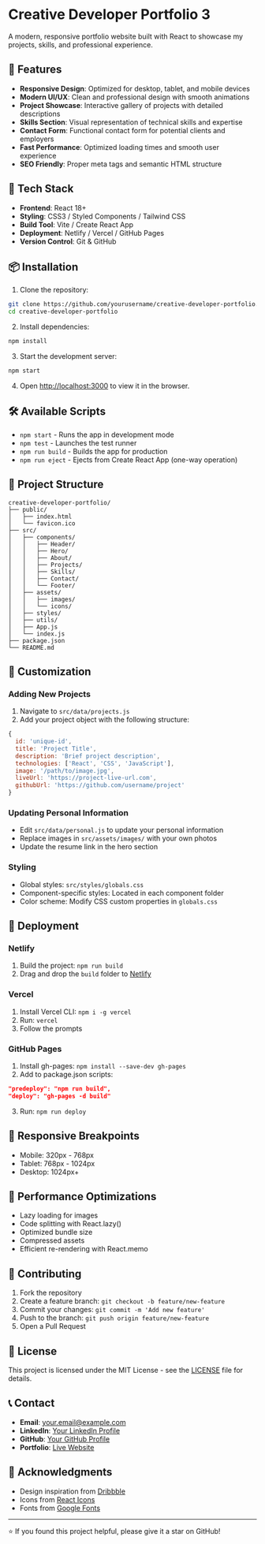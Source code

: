 # Creative Developer Portfolio 3

A modern, responsive portfolio website built with React to showcase my projects, skills, and professional experience.

## 🌟 Features

- **Responsive Design**: Optimized for desktop, tablet, and mobile devices
- **Modern UI/UX**: Clean and professional design with smooth animations
- **Project Showcase**: Interactive gallery of projects with detailed descriptions
- **Skills Section**: Visual representation of technical skills and expertise
- **Contact Form**: Functional contact form for potential clients and employers
- **Fast Performance**: Optimized loading times and smooth user experience
- **SEO Friendly**: Proper meta tags and semantic HTML structure

## 🚀 Tech Stack

- **Frontend**: React 18+
- **Styling**: CSS3 / Styled Components / Tailwind CSS
- **Build Tool**: Vite / Create React App
- **Deployment**: Netlify / Vercel / GitHub Pages
- **Version Control**: Git & GitHub

## 📦 Installation

1. Clone the repository:
```bash
git clone https://github.com/yourusername/creative-developer-portfolio.git
cd creative-developer-portfolio
```

2. Install dependencies:
```bash
npm install
```

3. Start the development server:
```bash
npm start
```

4. Open [http://localhost:3000](http://localhost:3000) to view it in the browser.

## 🛠️ Available Scripts

- `npm start` - Runs the app in development mode
- `npm test` - Launches the test runner
- `npm run build` - Builds the app for production
- `npm run eject` - Ejects from Create React App (one-way operation)

## 📁 Project Structure

```
creative-developer-portfolio/
├── public/
│   ├── index.html
│   └── favicon.ico
├── src/
│   ├── components/
│   │   ├── Header/
│   │   ├── Hero/
│   │   ├── About/
│   │   ├── Projects/
│   │   ├── Skills/
│   │   ├── Contact/
│   │   └── Footer/
│   ├── assets/
│   │   ├── images/
│   │   └── icons/
│   ├── styles/
│   ├── utils/
│   ├── App.js
│   └── index.js
├── package.json
└── README.md
```

## 🎨 Customization

### Adding New Projects

1. Navigate to `src/data/projects.js`
2. Add your project object with the following structure:
```javascript
{
  id: 'unique-id',
  title: 'Project Title',
  description: 'Brief project description',
  technologies: ['React', 'CSS', 'JavaScript'],
  image: '/path/to/image.jpg',
  liveUrl: 'https://project-live-url.com',
  githubUrl: 'https://github.com/username/project'
}
```

### Updating Personal Information

- Edit `src/data/personal.js` to update your personal information
- Replace images in `src/assets/images/` with your own photos
- Update the resume link in the hero section

### Styling

- Global styles: `src/styles/globals.css`
- Component-specific styles: Located in each component folder
- Color scheme: Modify CSS custom properties in `globals.css`

## 🚀 Deployment

### Netlify

1. Build the project: `npm run build`
2. Drag and drop the `build` folder to [Netlify](https://netlify.com)

### Vercel

1. Install Vercel CLI: `npm i -g vercel`
2. Run: `vercel`
3. Follow the prompts

### GitHub Pages

1. Install gh-pages: `npm install --save-dev gh-pages`
2. Add to package.json scripts:
```json
"predeploy": "npm run build",
"deploy": "gh-pages -d build"
```
3. Run: `npm run deploy`

## 📱 Responsive Breakpoints

- Mobile: 320px - 768px
- Tablet: 768px - 1024px
- Desktop: 1024px+

## 🔧 Performance Optimizations

- Lazy loading for images
- Code splitting with React.lazy()
- Optimized bundle size
- Compressed assets
- Efficient re-rendering with React.memo

## 🤝 Contributing

1. Fork the repository
2. Create a feature branch: `git checkout -b feature/new-feature`
3. Commit your changes: `git commit -m 'Add new feature'`
4. Push to the branch: `git push origin feature/new-feature`
5. Open a Pull Request

## 📄 License

This project is licensed under the MIT License - see the [LICENSE](LICENSE) file for details.

## 📞 Contact

- **Email**: your.email@example.com
- **LinkedIn**: [Your LinkedIn Profile](https://linkedin.com/in/yourprofile)
- **GitHub**: [Your GitHub Profile](https://github.com/yourusername)
- **Portfolio**: [Live Website](https://yourportfolio.com)

## 🙏 Acknowledgments

- Design inspiration from [Dribbble](https://dribbble.com)
- Icons from [React Icons](https://react-icons.github.io/react-icons/)
- Fonts from [Google Fonts](https://fonts.google.com)

---

⭐ If you found this project helpful, please give it a star on GitHub!
